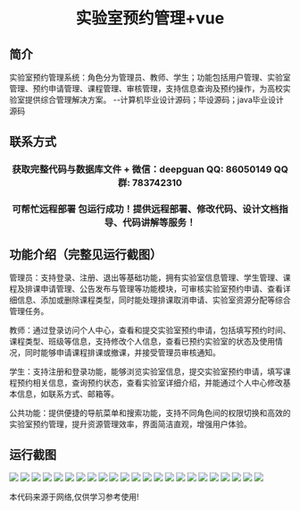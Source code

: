 <p><h1 align="center">实验室预约管理+vue</h1></p>

## 简介
实验室预约管理系统：角色分为管理员、教师、学生；功能包括用户管理、实验室管理、预约申请管理、课程管理、审核管理，支持信息查询及预约操作，为高校实验室提供综合管理解决方案。    --计算机毕业设计源码；毕设源码；java毕业设计源码


## 联系方式
<p><h3 align="center">获取完整代码与数据库文件 + 微信：deepguan QQ: 86050149 QQ群: 783742310</h3></p>
<p><h3 align="center">可帮忙远程部署 包运行成功！提供远程部署、修改代码、设计文档指导、代码讲解等服务！</h3></p>

## 功能介绍（完整见运行截图）
管理员：支持登录、注册、退出等基础功能，拥有实验室信息管理、学生管理、课程及排课申请管理、公告发布与管理等功能模块，可审核实验室预约申请、查看详细信息、添加或删除课程类型，同时能处理排课取消申请、实验室资源分配等综合管理任务。

教师：通过登录访问个人中心，查看和提交实验室预约申请，包括填写预约时间、课程类型、班级等信息，支持修改个人信息，查看已预约实验室的状态及使用情况，同时能够申请课程排课或撤课，并接受管理员审核通知。

学生：支持注册和登录功能，能够浏览实验室信息，提交实验室预约申请，填写课程预约相关信息，查询预约状态，查看实验室详细介绍，并能通过个人中心修改基本信息，如联系方式、邮箱等。

公共功能：提供便捷的导航菜单和搜索功能，支持不同角色间的权限切换和高效的实验室预约管理，提升资源管理效率，界面简洁直观，增强用户体验。


## 运行截图
![](img/001.jpg)
![](img/002.jpg)
![](img/003.jpg)
![](img/004.jpg)
![](img/005.jpg)
![](img/006.jpg)
![](img/007.jpg)
![](img/008.jpg)
![](img/009.jpg)
![](img/010.jpg)
![](img/011.jpg)
![](img/012.jpg)
![](img/013.jpg)
![](img/014.jpg)
![](img/015.jpg)
![](img/016.jpg)
![](img/017.jpg)
![](img/018.jpg)
![](img/019.jpg)
![](img/020.jpg)
![](img/021.jpg)
![](img/022.jpg)
![](img/023.jpg)

<p>本代码来源于网络,仅供学习参考使用!</p>
